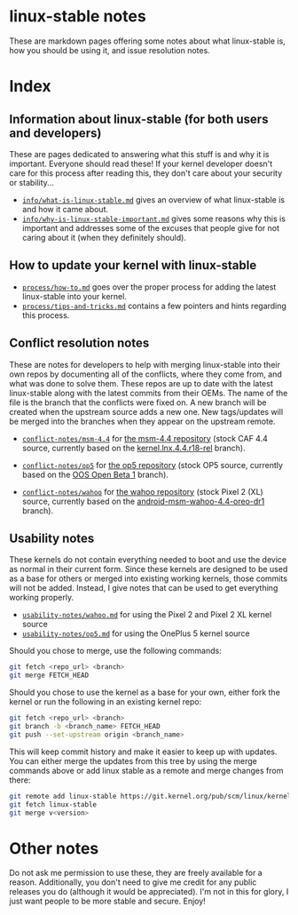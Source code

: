 # linux-stable notes

These are markdown pages offering some notes about what linux-stable is, how you should be using it, and issue resolution notes.


# Index

## Information about linux-stable (for both users and developers)

These are pages dedicated to answering what this stuff is and why it is important. Everyone should read these! If your kernel developer doesn't care for this process after reading this, they don't care about your security or stability...

- [`info/what-is-linux-stable.md`](info/what-is-linux-stable.md) gives an overview of what linux-stable is and how it came about.
- [`info/why-is-linux-stable-important.md`](info/why-is-linux-stable-important.md) gives some reasons why this is important and addresses some of the excuses that people give for not caring about it (when they definitely should).


## How to update your kernel with linux-stable

- [`process/how-to.md`](process/how-to.md) goes over the proper process for adding the latest linux-stable into your kernel.
- [`process/tips-and-tricks.md`](process/tips-and-tricks.md) contains a few pointers and hints regarding this process.


## Conflict resolution notes

These are notes for developers to help with merging linux-stable into their own repos by documenting all of the conflicts, where they come from, and what was done to solve them. These repos are up to date with the latest linux-stable along with the latest commits from their OEMs. The name of the file is the branch that the conflicts were fixed on. A new branch will be created when the upstream source adds a new one. New tags/updates will be merged into the branches when they appear on the upstream remote.

- [`conflict-notes/msm-4.4`](conflict-notes/msm-4.4) for [the msm-4.4 repository](https://github.com/android-linux-stable/msm-4.4) (stock CAF 4.4 source, currently based on the [kernel.lnx.4.4.r18-rel](https://source.codeaurora.org/quic/la/kernel/msm-4.4/log/?h=kernel.lnx.4.4.r18-rel) branch).

- [`conflict-notes/op5`](conflict-notes/op5) for [the op5 repository](https://github.com/android-linux-stable/op5) (stock OP5 source, currently based on the [OOS Open Beta 1](https://github.com/OnePlusOSS/android_kernel_oneplus_msm8998/commits/oneplus/QC8998_O_8.0) branch).

- [`conflict-notes/wahoo`](conflict-notes/wahoo) for [the wahoo repository](https://github.com/android-linux-stable/wahoo) (stock Pixel 2 (XL) source, currently based on the [android-msm-wahoo-4.4-oreo-dr1](https://android.googlesource.com/kernel/msm/+log/android-msm-wahoo-4.4-oreo-dr1) branch).


## Usability notes

These kernels do not contain everything needed to boot and use the device as normal in their current form. Since these kernels are designed to be used as a base for others or merged into existing working kernels, those commits will not be added. Instead, I give notes that can be used to get everything working properly.

- [`usability-notes/wahoo.md`](usability-notes/wahoo.md) for using the Pixel 2 and Pixel 2 XL kernel source
- [`usability-notes/op5.md`](usability-notes/op5.md) for using the OnePlus 5 kernel source

Should you chose to merge, use the following commands:

```bash
git fetch <repo_url> <branch>
git merge FETCH_HEAD
```

Should you chose to use the kernel as a base for your own, either fork the kernel or run the following in an existing kernel repo:

```bash
git fetch <repo_url> <branch>
git branch -b <branch_name> FETCH_HEAD
git push --set-upstream origin <branch_name>
```

This will keep commit history and make it easier to keep up with updates. You can either merge the updates from this tree by using the merge commands above or add linux stable as a remote and merge changes from there:

```bash
git remote add linux-stable https://git.kernel.org/pub/scm/linux/kernel/git/stable/linux-stable.git/
git fetch linux-stable
git merge v<version>
```


# Other notes

Do not ask me permission to use these, they are freely available for a reason. Additionally, you don't need to give me credit for any public releases you do (although it would be appreciated). I'm not in this for glory, I just want people to be more stable and secure. Enjoy!
